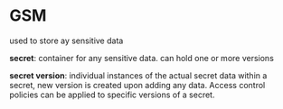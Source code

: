 # GSM 

used to store ay sensitive data 

**secret**: container for any sensitive data. can hold one or more versions 

**secret version**: individual instances of the actual secret data within a secret, new version is created upon adding any data. Access control policies can be applied to specific versions of a secret. 